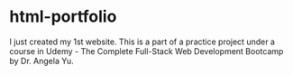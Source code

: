 # html-portfolio
I just created my 1st website. This is a part of a practice project under a course in Udemy - The Complete Full-Stack Web Development Bootcamp by Dr. Angela Yu.
